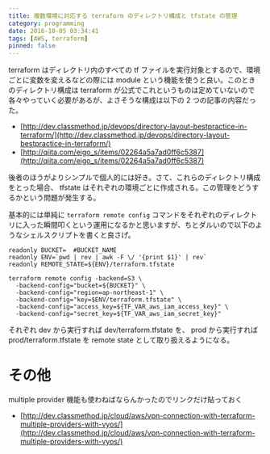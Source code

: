 ```yaml
---
title: 複数環境に対応する terraform のディレクトリ構成と tfstate の管理
category: programming
date: 2016-10-05 03:34:41
tags: [AWS, terraform]
pinned: false
---
```


terraform はディレクトリ内のすべての tf ファイルを実行対象とするので、環境ごとに変数を変えるなどの際には module という機能を使うと良い。このときのディレクトリ構成は terraform が公式でこれというものは定めていないので各々やっていく必要があるが、よさそうな構成は以下の 2 つの記事の内容だった。

- [http://dev.classmethod.jp/devops/directory-layout-bestpractice-in-terraform/](http://dev.classmethod.jp/devops/directory-layout-bestpractice-in-terraform/)
- [http://qiita.com/eigo_s/items/02264a5a7ad0ff6c5387](http://qiita.com/eigo_s/items/02264a5a7ad0ff6c5387)

後者のほうがよりシンプルで個人的には好き。さて、これらのディレクトリ構成をとった場合、 tfstate はそれぞれの環境ごとに作成される。この管理をどうするかという問題が発生する。

基本的には単純に `terraform remote config` コマンドをそれぞれのディレクトリに入った瞬間叩くという運用になるかと思いますが、ちとダルいので以下のようなシェルスクリプトを書くと良さげ。

```
readonly BUCKET=  #BUCKET_NAME
readonly ENV=`pwd | rev | awk -F \/ '{print $1}' | rev`
readonly REMOTE_STATE=${ENV}/terraform.tfstate

terraform remote config -backend=S3 \
  -backend-config="bucket=${BUCKET}" \
  -backend-config="region=ap-northeast-1" \
  -backend-config="key=$ENV/terraform.tfstate" \
  -backend-config="access_key=${TF_VAR_aws_iam_access_key}" \
  -backend-config="secret_key=${TF_VAR_aws_iam_secret_key}"
```

それぞれ dev から実行すれば dev/terraform.tfstate を、 prod から実行すれば prod/terraform.tfstate を remote state として取り扱えるようになる。

# その他

multiple provider 機能も使わねばならんかったのでリンクだけ貼っておく

- [http://dev.classmethod.jp/cloud/aws/vpn-connection-with-terraform-multiple-providers-with-vyos/](http://dev.classmethod.jp/cloud/aws/vpn-connection-with-terraform-multiple-providers-with-vyos/)

